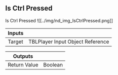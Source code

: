 ## Is Ctrl Pressed
Is Ctrl Pressed
![[../img/nd_img_IsCtrlPressed.png]]

|Inputs||
|--|--|
| Target | TBLPlayer Input Object Reference |

|Outputs||
|--|--|
| Return Value | Boolean |
